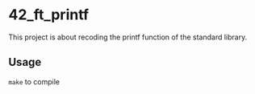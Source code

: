 # 42_ft_printf

This project is about recoding the printf function of the standard library.

## Usage

```make``` to compile

